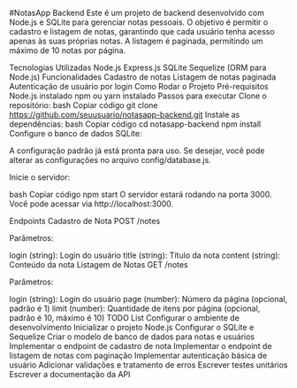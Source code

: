 #NotasApp Backend
Este é um projeto de backend desenvolvido com Node.js e SQLite para gerenciar notas pessoais. O objetivo é permitir o cadastro e listagem de notas, garantindo que cada usuário tenha acesso apenas às suas próprias notas. A listagem é paginada, permitindo um máximo de 10 notas por página.

Tecnologias Utilizadas
Node.js
Express.js
SQLite
Sequelize (ORM para Node.js)
Funcionalidades
Cadastro de notas
Listagem de notas paginada
Autenticação de usuário por login
Como Rodar o Projeto
Pré-requisitos
Node.js instalado
npm ou yarn instalado
Passos para executar
Clone o repositório:
bash
Copiar código
git clone https://github.com/seuusuario/notasapp-backend.git
Instale as dependências:
bash
Copiar código
cd notasapp-backend
npm install
Configure o banco de dados SQLite:

A configuração padrão já está pronta para uso. Se desejar, você pode alterar as configurações no arquivo config/database.js.

Inicie o servidor:

bash
Copiar código
npm start
O servidor estará rodando na porta 3000. Você pode acessar via http://localhost:3000.

Endpoints
Cadastro de Nota
POST /notes

Parâmetros:

login (string): Login do usuário
title (string): Título da nota
content (string): Conteúdo da nota
Listagem de Notas
GET /notes

Parâmetros:

login (string): Login do usuário
page (number): Número da página (opcional, padrão é 1)
limit (number): Quantidade de itens por página (opcional, padrão é 10, máximo é 10)
TODO List
 Configurar o ambiente de desenvolvimento
 Inicializar o projeto Node.js
 Configurar o SQLite e Sequelize
 Criar o modelo de banco de dados para notas e usuários
 Implementar o endpoint de cadastro de nota
 Implementar o endpoint de listagem de notas com paginação
 Implementar autenticação básica de usuário
 Adicionar validações e tratamento de erros
 Escrever testes unitários
 Escrever a documentação da API